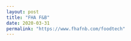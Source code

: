 ```yaml
---
layout: post
title: "FHA F&B" 
date: 2020-03-31
permalink: "https://www.fhafnb.com/foodtech"
---
```

